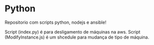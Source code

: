 # Python
Repositorio com scripts python, nodejs e ansible!



Script (index.py) é para desligamento de máquinas na aws.
Script (ModifyInstance.js) é um shcedule para mudança de tipo de máquina.
